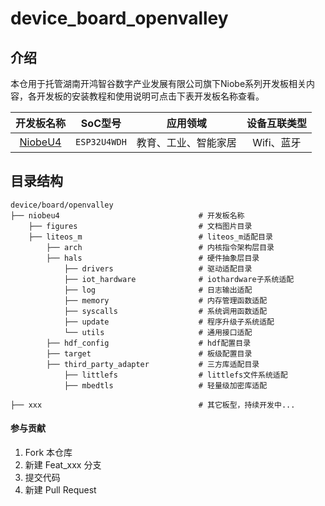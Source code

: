 # device_board_openvalley

## 介绍
本仓用于托管湖南开鸿智谷数字产业发展有限公司旗下Niobe系列开发板相关内容，各开发板的安装教程和使用说明可点击下表开发板名称查看。

|           开发板名称            |   SoC型号    |       应用领域       | 设备互联类型 |
| :-----------------------------: | :----------: | :------------------: | :----------: |
| [NiobeU4](niobeu4/README_zh.md) | `ESP32U4WDH` | 教育、工业、智能家居 |  Wifi、蓝牙  |

## 目录结构
```
device/board/openvalley
├── niobeu4                               # 开发板名称
    ├── figures                           # 文档图片目录
    ├── liteos_m                          # liteos_m适配目录
        ├── arch                          # 内核指令架构层目录
        ├── hals                          # 硬件抽象层目录
         	├── drivers					  # 驱动适配目录
            ├── iot_hardware			  # iothardware子系统适配
            ├── log						  # 日志输出适配
            ├── memory					  # 内存管理函数适配
            ├── syscalls				  # 系统调用函数适配
            ├── update				      # 程序升级子系统适配
            └── utils					  # 通用接口适配
        ├── hdf_config                    # hdf配置目录
        ├── target                        # 板级配置目录
        ├── third_party_adapter           # 三方库适配目录
        	├── littlefs				  # littlefs文件系统适配	
        	├── mbedtls					  # 轻量级加密库适配

├── xxx                                   # 其它板型，持续开发中...                    
```

#### 参与贡献

1.  Fork 本仓库
2.  新建 Feat_xxx 分支
3.  提交代码
4.  新建 Pull Request
